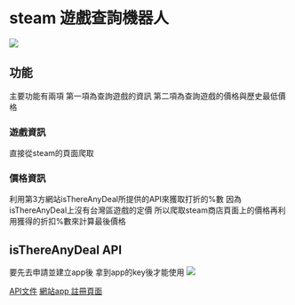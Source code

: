 # steam 遊戲查詢機器人

![](https://i.imgur.com/m2UBMj2.png)
## 功能 
主要功能有兩項
第一項為查詢遊戲的資訊
第二項為查詢遊戲的價格與歷史最低價格

### 遊戲資訊
直接從steam的頁面爬取

### 價格資訊
利用第3方網站isThereAnyDeal所提供的API來獲取打折的%數
因為isThereAnyDeal上沒有台灣區遊戲的定價
所以爬取steam商店頁面上的價格再利用獲得的折扣%數來計算最後價格

## isThereAnyDeal API
要先去申請並建立app後 拿到app的key後才能使用
![](https://i.imgur.com/VPEp2X8.jpg)


[API文件](https://itad.docs.apiary.io/#)
[網站app 註冊頁面](https://new.isthereanydeal.com/apps/create/)
